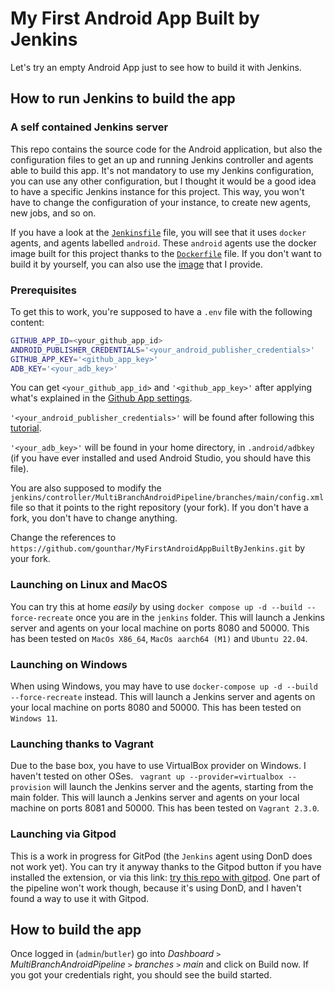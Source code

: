 # My First Android App Built by Jenkins
Let's try an empty Android App just to see how to build it with Jenkins.

## How to run Jenkins to build the app

### A self contained Jenkins server

This repo contains the source code for the Android application, but also the configuration files to get an up and 
running Jenkins controller and agents able to build this app.
It's not mandatory to use my Jenkins configuration, you can use any other configuration, but I thought it would be a
good idea to have a specific Jenkins instance for this project. This way, you won't have to change the configuration of
your instance, to create new agents, new jobs, and so on.

If you have a look at the [`Jenkinsfile`](/Jenkinsfile) file, you will see that it uses `docker` agents, and agents
labelled `android`. These `android` agents use the docker image built for this project thanks to the 
[`Dockerfile`](/Dockerfile) file. If you don't want to build it by yourself, you can also use the
 [image](https://hub.docker.com/repository/docker/gounthar/jenkinsci-docker-android-base) that I provide.

### Prerequisites
To get this to work, you're supposed to have a `.env` file with the following content:

```bash
GITHUB_APP_ID=<your_github_app_id>
ANDROID_PUBLISHER_CREDENTIALS='<your_android_publisher_credentials>'
GITHUB_APP_KEY='<github_app_key>'
ADB_KEY='<your_adb_key>'
```
You can get `<your_github_app_id>` and `'<github_app_key>'` after applying what's explained in the
[Github App settings](https://github.com/jenkinsci/github-branch-source-plugin/blob/master/docs/github-app.adoc).

`'<your_android_publisher_credentials>'` will be found after following this
[tutorial](https://github.com/Triple-T/gradle-play-publisher#quickstart-guide).

`'<your_adb_key>'` will be found in your home directory, in `.android/adbkey` (if you have ever installed and used
Android Studio, you should have this file).

You are also supposed to modify the `jenkins/controller/MultiBranchAndroidPipeline/branches/main/config.xml` file so
that it points to the right repository (your fork). If you don't have a fork, you don't have to change anything.

Change the references to `https://github.com/gounthar/MyFirstAndroidAppBuiltByJenkins.git` by your fork.

### Launching on Linux and MacOS
You can try this at home *easily* by using `docker compose up -d --build --force-recreate` once you are in the `jenkins`
folder. 
This will launch a Jenkins server and agents on your local machine on ports 8080 and 50000.
This has been tested on `MacOs X86_64`, `MacOs aarch64 (M1)` and `Ubuntu 22.04`.

### Launching on Windows
When using Windows, you may have to use `docker-compose up -d --build --force-recreate` instead.
This will launch a Jenkins server and agents on your local machine on ports 8080 and 50000.
This has been tested on `Windows 11`.

### Launching thanks to Vagrant
Due to the base box, you have to use VirtualBox provider on Windows. I haven't tested on other OSes.
` vagrant up --provider=virtualbox --provision` will launch the Jenkins server and the agents, starting from the main
folder.
This will launch a Jenkins server and agents on your local machine on ports 8081 and 50000.
This has been tested on `Vagrant 2.3.0`.

### Launching via Gitpod
This is a work in progress for GitPod (the `Jenkins` agent using DonD does not work yet). You can try it anyway thanks
to the Gitpod button if you have installed the extension, or via this link:
[try this repo with gitpod](https://gitpod.io/#https://github.com/gounthar/MyFirstAndroidAppBuiltByJenkins).
One part of the pipeline won't work though, because it's using DonD, and I haven't found a way to use it with Gitpod.

## How to build the app 
Once logged in (`admin`/`butler`) go into _Dashboard_ `>` _MultiBranchAndroidPipeline_ `>` _branches_ `>` _main_ and
click on Build now.
If you got your credentials right, you should see the build started.

